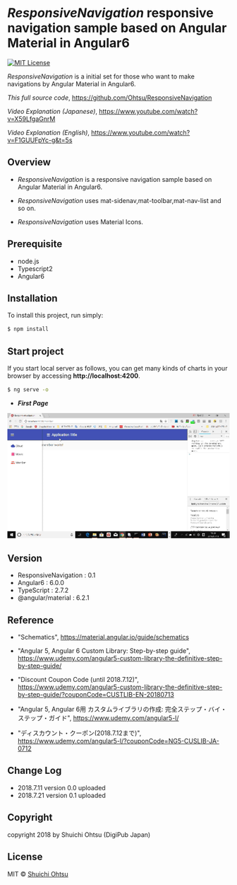# _ResponsiveNavigation_ responsive navigation sample based on Angular Material in Angular6
[![MIT License](http://img.shields.io/badge/license-MIT-blue.svg?style=flat)](LICENSE)


_ResponsiveNavigation_ is a initial set for those who want to make navigations by Angular Material in Angular6.

_This full source code_,
<https://github.com/Ohtsu/ResponsiveNavigation>

_Video Explanation (Japanese)_,
<https://www.youtube.com/watch?v=X59LfgaGnrM>

_Video Explanation (English)_,
<https://www.youtube.com/watch?v=F1GUUFpYc-g&t=5s>


## Overview 
   - _ResponsiveNavigation_ is a responsive navigation sample based on Angular Material in Angular6.

   - _ResponsiveNavigation_ uses mat-sidenav,mat-toolbar,mat-nav-list and so on.

   - _ResponsiveNavigation_ uses Material Icons.
  

## Prerequisite

   - node.js
   - Typescript2
   - Angular6


## Installation

To install this project, run simply:

```bash
$ npm install 
```
## Start project

If you start local server as follows, you can get many kinds of charts in your browser by accessing **http://localhost:4200**.


```bash
$ ng serve -o
```

  - ***First Page*** 

  <img src="https://raw.githubusercontent.com/Ohtsu/images/master/ng6-material/Navigation01.gif" width= "640" >


## Version

   - ResponsiveNavigation       : 0.1
   - Angular6                   : 6.0.0
   - TypeScript                 : 2.7.2
   - @angular/material          : 6.2.1



## Reference

- "Schematics", 
<https://material.angular.io/guide/schematics>

- "Angular 5, Angular 6 Custom Library: Step-by-step guide", 
<https://www.udemy.com/angular5-custom-library-the-definitive-step-by-step-guide/>

- "Discount Coupon Code (until 2018.7.12)", 
<https://www.udemy.com/angular5-custom-library-the-definitive-step-by-step-guide/?couponCode=CUSTLIB-EN-20180713>

- "Angular 5, Angular 6用 カスタムライブラリの作成: 完全ステップ・バイ・ステップ・ガイド", 
<https://www.udemy.com/angular5-l/>

- "ディスカウント・クーポン(2018.7.12まで)", 
<https://www.udemy.com/angular5-l/?couponCode=NG5-CUSLIB-JA-0712>


## Change Log

 - 2018.7.11 version 0.0 uploaded 
 - 2018.7.21 version 0.1 uploaded 

## Copyright

copyright 2018 by Shuichi Ohtsu (DigiPub Japan)


## License

MIT © [Shuichi Ohtsu](ohtsu@digipub-net.com)
